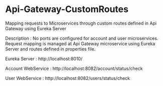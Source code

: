 # Api-Gateway-CustomRoutes
Mapping requests to Microservices through custom routes defined in Api Gateway using Eureka Server

Description : No ports are configured for account and user microservices. Request mapping is managed at Api Gateway microservice using Eureka Server and routes defined in properties file.


Eureka Server : http://localhost:8010/

Account WebService : http://localhost:8082/account/status/check

User WebService : http://localhost:8082/users/status/check